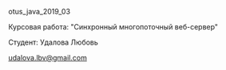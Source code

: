 otus_java_2019_03

Курсовая работа: "Синхронный многопоточный веб-сервер"

Студент: Удалова Любовь

udalova.lbv@gmail.com
